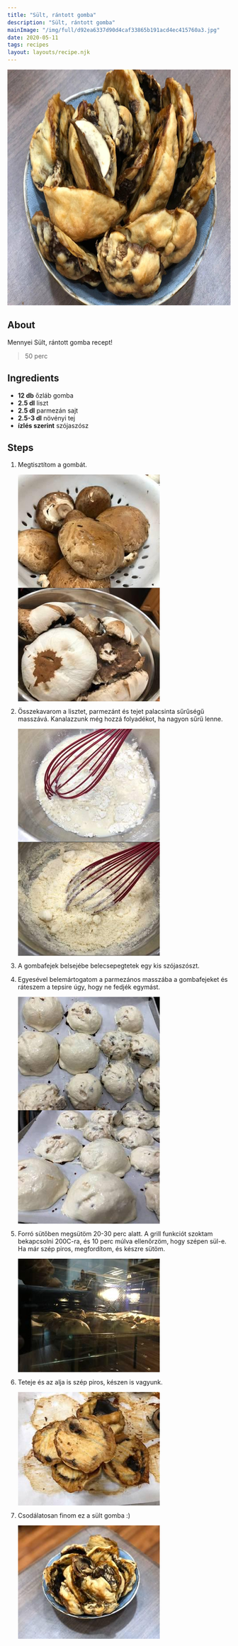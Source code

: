 ```yaml
---
title: "Sült, rántott gomba"
description: "Sült, rántott gomba"
mainImage: "/img/full/d92ea6337d90d4caf33865b191acd4ec415760a3.jpg"
date: 2020-05-11
tags: recipes
layout: layouts/recipe.njk
---
```

                            
<p align="center"><a href="https://cookpad.com/hu/receptek/12407420-sult-rantott-gomba" rel="Recipe source page"><img width="751" height="532" src="/img/full/d92ea6337d90d4caf33865b191acd4ec415760a3.jpg"/></a></p>

## About
Mennyei Sült, rántott gomba recept! 

> 50 perc 

## Ingredients
* **12 db** őzláb gomba
* **2.5 dl** liszt
* **2.5 dl** parmezán sajt
* **2.5-3 dl** növényi tej
* **ízlés szerint** szójaszósz

## Steps

1. Megtisztítom a gombát.
 
    <p><img width="320" height="256" align="left" src="/img/full/910b1b4480528de06670cc14500f63bc85f7b43e.jpg"/></p><p><img width="320" height="256" align="left" src="/img/full/d0af8e40a604e1634333c51ffb4ba96d957e7a00.jpg"/></p><div style="clear: both"/>

2. Összekavarom a lisztet, parmezánt és tejet palacsinta sűrűségű masszává. Kanalazzunk még hozzá folyadékot, ha nagyon sűrű lenne.
 
    <p><img width="320" height="256" align="left" src="/img/full/e8b15ca636bf1033d4cdb4e365c4a4561a4d4bb4.jpg"/></p><p><img width="320" height="256" align="left" src="/img/full/70673e5948fb631a4161635872a1d45f8a8569bc.jpg"/></p><div style="clear: both"/>

3. A gombafejek belsejébe belecsepegtetek egy kis szójaszószt.
 
    <div style="clear: both"/>

4. Egyesével belemártogatom a parmezános masszába a gombafejeket és ráteszem a tepsire úgy, hogy ne fedjék egymást.
 
    <p><img width="320" height="256" align="left" src="/img/full/0f3ac2c755264657694848976682b5722b357db8.jpg"/></p><p><img width="320" height="256" align="left" src="/img/full/3411e4e6640256808e39e3c3e22794fc0507a0cc.jpg"/></p><div style="clear: both"/>

5. Forró sütőben megsütöm 20-30 perc alatt. A grill funkciót szoktam bekapcsolni 200C-ra, és 10 perc múlva ellenőrzöm, hogy szépen sül-e. Ha már szép piros, megfordítom, és készre sütöm.
 
    <p><img width="320" height="256" align="left" src="/img/full/366c37ce15c0ff7b19f9374243604afa1e149a83.jpg"/></p><div style="clear: both"/>

6. Teteje és az alja is szép piros, készen is vagyunk.
 
    <p><img width="320" height="256" align="left" src="/img/full/c501b6f5a0766a990cacaab52909983caf525b19.jpg"/></p><div style="clear: both"/>

7. Csodálatosan finom ez a sült gomba :)
 
    <p><img width="320" height="256" align="left" src="/img/full/47120777591008d2f6389b3501a6f4c369d16755.jpg"/></p><div style="clear: both"/>

